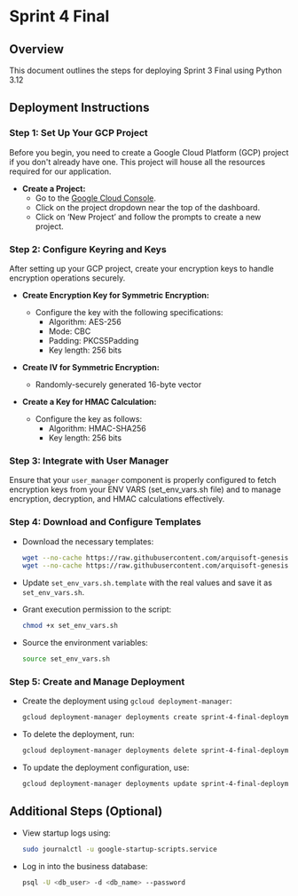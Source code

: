 # Sprint 4 Final

## Overview
This document outlines the steps for deploying Sprint 3 Final using Python 3.12

## Deployment Instructions

### Step 1: Set Up Your GCP Project
Before you begin, you need to create a Google Cloud Platform (GCP) project if you don't already have one. This project will house all the resources required for our application.

- **Create a Project:**
  - Go to the [Google Cloud Console](https://console.cloud.google.com/).
  - Click on the project dropdown near the top of the dashboard.
  - Click on ‘New Project’ and follow the prompts to create a new project.

### Step 2: Configure Keyring and Keys
After setting up your GCP project, create your encryption keys to handle encryption operations securely.

- **Create Encryption Key for Symmetric Encryption:**
  - Configure the key with the following specifications:
    - Algorithm: AES-256
    - Mode: CBC
    - Padding: PKCS5Padding
    - Key length: 256 bits

- **Create IV for Symmetric Encryption:**
  - Randomly-securely generated 16-byte vector

- **Create a Key for HMAC Calculation:**
  - Configure the key as follows:
    - Algorithm: HMAC-SHA256
    - Key length: 256 bits

### Step 3: Integrate with User Manager
Ensure that your `user_manager` component is properly configured to fetch encryption keys from your ENV VARS (set_env_vars.sh file) and to manage encryption, decryption, and HMAC calculations effectively.


### Step 4: Download and Configure Templates
- Download the necessary templates:
    ```bash
    wget --no-cache https://raw.githubusercontent.com/arquisoft-genesis-202401/sprint-4-final/main/set_env_vars.sh.template
    wget --no-cache https://raw.githubusercontent.com/arquisoft-genesis-202401/sprint-4-final/main/deployment.yaml.template
    ```

- Update `set_env_vars.sh.template` with the real values and save it as `set_env_vars.sh`.

- Grant execution permission to the script:
    ```bash
    chmod +x set_env_vars.sh
    ```

- Source the environment variables:
    ```bash
    source set_env_vars.sh
    ```

### Step 5: Create and Manage Deployment
- Create the deployment using `gcloud deployment-manager`:
    ```bash
    gcloud deployment-manager deployments create sprint-4-final-deployment --config deployment.yaml
    ```

- To delete the deployment, run:
    ```bash
    gcloud deployment-manager deployments delete sprint-4-final-deployment
    ```

- To update the deployment configuration, use:
    ```bash
    gcloud deployment-manager deployments update sprint-4-final-deployment --config deployment.yaml
    ```

## Additional Steps (Optional)
- View startup logs using:
    ```bash
    sudo journalctl -u google-startup-scripts.service
    ```
- Log in into the business database:
    ```bash
    psql -U <db_user> -d <db_name> --password
    ```
